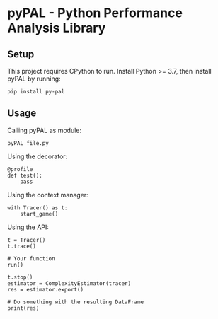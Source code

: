 # pyPAL - Python Performance Analysis Library
## Setup
This project requires CPython to run.
Install Python >= 3.7, then install pyPAL by running:

    pip install py-pal

## Usage
Calling pyPAL as module:

    pyPAL file.py   

Using the decorator:

    @profile
    def test():
        pass

Using the context manager:

    with Tracer() as t:
        start_game()

Using the API:

    t = Tracer()
    t.trace()
    
    # Your function
    run()
    
    t.stop()
    estimator = ComplexityEstimator(tracer)
    res = estimator.export()
    
    # Do something with the resulting DataFrame
    print(res)
    
